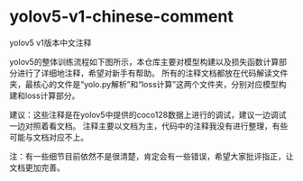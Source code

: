 # yolov5-v1-chinese-comment

yolov5 v1版本中文注释

yolov5的整体训练流程如下图所示，本仓库主要对模型构建以及损失函数计算部分进行了详细地注释，希望对新手有帮助。
所有的注释文档都放在代码解读文件夹，最核心的文件是“yolo.py解析”和“loss计算”这两个文件夹，分别对应模型构建和loss计算部分。


建议：这些注释是在yolov5中提供的coco128数据上进行的调试，建议一边调试一边对照着看文档。
     注释主要以文档为主，代码中的注释我没有进行整理，有些可能与文档对应不上。
     
注：有一些细节目前依然不是很清楚，肯定会有一些错误，希望大家批评指正，让文档更加完善。

